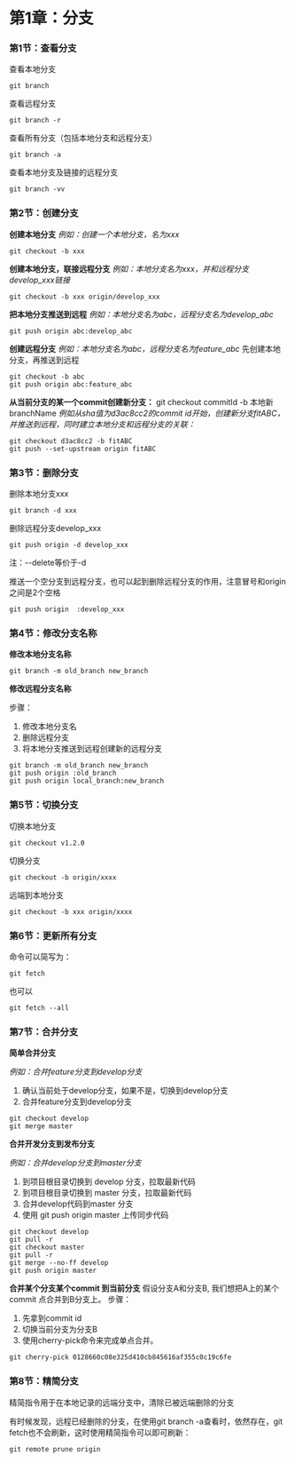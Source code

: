 # 第1章：分支

### 第1节：查看分支

查看本地分支
```
git branch
```
查看远程分支
```
git branch -r
```

查看所有分支（包括本地分支和远程分支）
```
git branch -a
```

查看本地分支及链接的远程分支
```
git branch -vv
```

### 第2节：创建分支

**创建本地分支**
*例如：创建一个本地分支，名为xxx*

```
git checkout -b xxx
```

**创建本地分支，联接远程分支**
*例如：本地分支名为xxx，并和远程分支develop_xxx链接*
```
git checkout -b xxx origin/develop_xxx
```

**把本地分支推送到远程**
*例如：本地分支名为abc，远程分支名为develop_abc*
```
git push origin abc:develop_abc
```

**创建远程分支**
*例如：本地分支名为abc，远程分支名为feature_abc*
先创建本地分支，再推送到远程
```
git checkout -b abc
git push origin abc:feature_abc
```

**从当前分支的某一个commit创建新分支：**
git checkout commitId -b 本地新branchName
*例如从sha值为d3ac8cc2的commit id开始，创建新分支fitABC，并推送到远程，同时建立本地分支和远程分支的关联：*

```shell
git checkout d3ac8cc2 -b fitABC
git push --set-upstream origin fitABC
```

### 第3节：删除分支

删除本地分支xxx
```
git branch -d xxx
```

删除远程分支develop_xxx
```
git push origin -d develop_xxx
```

注：--delete等价于-d

推送一个空分支到远程分支，也可以起到删除远程分支的作用，注意冒号和origin之间是2个空格
```
git push origin  :develop_xxx
```

### 第4节：修改分支名称

**修改本地分支名称**
```
git branch -m old_branch new_branch
```
**修改远程分支名称**

步骤：

   1. 修改本地分支名
   1. 删除远程分支
   1. 将本地分支推送到远程创建新的远程分支
```
git branch -m old_branch new_branch
git push origin :old_branch
git push origin local_branch:new_branch
```

### 第5节：切换分支

切换本地分支
```
git checkout v1.2.0
```
切换分支
```
git checkout -b origin/xxxx
```
远端到本地分支
```
git checkout -b xxx origin/xxxx
```

### 第6节：更新所有分支
命令可以简写为：
```
git fetch
```
也可以
```
git fetch --all
```

### 第7节：合并分支

**简单合并分支**

*例如：合并feature分支到develop分支*
1. 确认当前处于develop分支，如果不是，切换到develop分支
1. 合并feature分支到develop分支
```
git checkout develop
git merge master
```

**合并开发分支到发布分支**

*例如：合并develop分支到master分支*

1. 到项目根目录切换到 develop 分支，拉取最新代码
1. 到项目根目录切换到 master 分支，拉取最新代码
1. 合并develop代码到master 分支
1. 使用 git push origin master 上传同步代码
```
git checkout develop
git pull -r
git checkout master
git pull -r
git merge --no-ff develop
git push origin master
```

**合并某个分支某个commit 到当前分支**
假设分支A和分支B, 我们想把A上的某个commit 点合并到B分支上。
步骤：
1. 先拿到commit id
2. 切换当前分支为分支B
3. 使用cherry-pick命令来完成单点合并。
```
git cherry-pick 0128660c08e325d410cb845616af355c0c19c6fe
```

### 第8节：精简分支

精简指令用于在本地记录的远端分支中，清除已被远端删除的分支

有时候发现，远程已经删除的分支，在使用git branch -a查看时，依然存在，git fetch也不会刷新，这时使用精简指令可以即可刷新：
```
git remote prune origin
```
